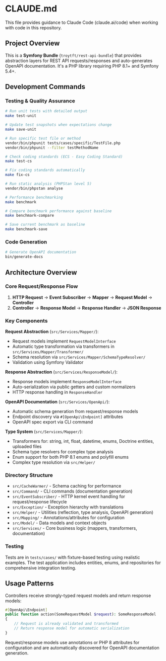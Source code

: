 # CLAUDE.md

This file provides guidance to Claude Code (claude.ai/code) when working with code in this repository.

## Project Overview

This is a **Symfony Bundle** (`troytft/rest-api-bundle`) that provides abstraction layers for REST API requests/responses and auto-generates OpenAPI documentation. It's a PHP library requiring PHP 8.1+ and Symfony 5.4+.

## Development Commands

### Testing & Quality Assurance
```bash
# Run unit tests with detailed output
make test-unit

# Update test snapshots when expectations change
make save-unit

# Run specific test file or method
vendor/bin/phpunit tests/cases/specific/TestFile.php
vendor/bin/phpunit --filter testMethodName

# Check coding standards (ECS - Easy Coding Standard)
make test-cs

# Fix coding standards automatically
make fix-cs

# Run static analysis (PHPStan level 5)
vendor/bin/phpstan analyse

# Performance benchmarking
make benchmark

# Compare benchmark performance against baseline
make benchmark-compare

# Save current benchmark as baseline
make benchmark-save
```

### Code Generation
```bash
# Generate OpenAPI documentation
bin/generate-docs
```

## Architecture Overview

### Core Request/Response Flow
1. **HTTP Request** → **Event Subscriber** → **Mapper** → **Request Model** → **Controller**
2. **Controller** → **Response Model** → **Response Handler** → **JSON Response**

### Key Components

**Request Abstraction** (`src/Services/Mapper/`):
- Request models implement `RequestModelInterface`
- Automatic type transformation via transformers in `src/Services/Mapper/Transformer/`
- Schema resolution via `src/Services/Mapper/SchemaTypeResolver/`
- Validation using Symfony Validator

**Response Abstraction** (`src/Services/ResponseModel/`):
- Response models implement `ResponseModelInterface`
- Auto-serialization via public getters and custom normalizers
- HTTP response handling in `ResponseHandler`

**OpenAPI Documentation** (`src/Services/OpenApi/`):
- Automatic schema generation from request/response models
- Endpoint discovery via `#[OpenApi\Endpoint]` attributes
- OpenAPI spec export via CLI command

**Type System** (`src/Services/Mapper/`):
- Transformers for: string, int, float, datetime, enums, Doctrine entities, uploaded files
- Schema type resolvers for complex type analysis
- Enum support for both PHP 8.1 enums and polyfill enums
- Complex type resolution via `src/Helper/`

### Directory Structure

- `src/CacheWarmer/` - Schema caching for performance
- `src/Command/` - CLI commands (documentation generation)
- `src/EventSubscriber/` - HTTP kernel event handling for request/response lifecycle
- `src/Exception/` - Exception hierarchy with translations
- `src/Helper/` - Utilities (reflection, type analysis, OpenAPI generation)
- `src/Mapping/` - Annotations/attributes for configuration
- `src/Model/` - Data models and context objects
- `src/Services/` - Core business logic (mappers, transformers, documentation)

### Testing

Tests are in `tests/cases/` with fixture-based testing using realistic examples. The test application includes entities, enums, and repositories for comprehensive integration testing.

## Usage Patterns

Controllers receive strongly-typed request models and return response models:

```php
#[OpenApi\Endpoint]
public function action(SomeRequestModel $request): SomeResponseModel
{
    // Request is already validated and transformed
    // Return response model for automatic serialization
}
```

Request/response models use annotations or PHP 8 attributes for configuration and are automatically discovered for OpenAPI documentation generation.